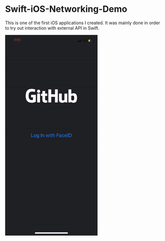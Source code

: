 # Swift-iOS-Networking-Demo
This is one of the first iOS applications I created.
It was mainly done in order to try out interaction with external API in Swift.


![](demo.gif)
